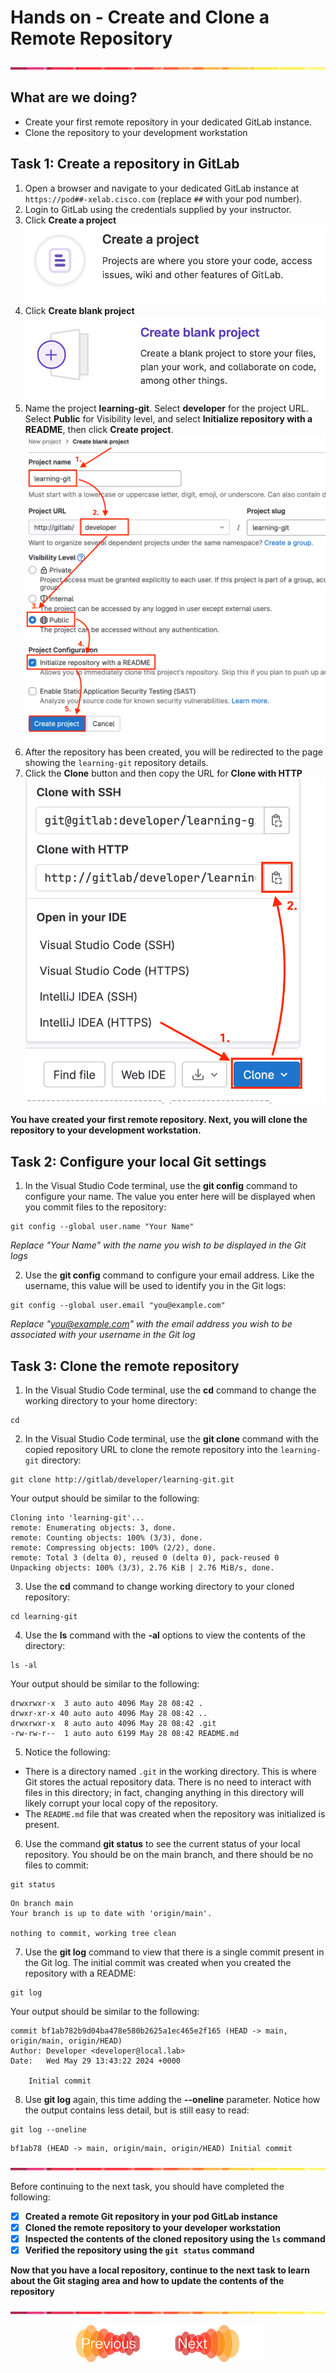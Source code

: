 # Hands on - Create and Clone a Remote Repository

![line](../assets/banner.png)

## What are we doing?

- Create your first remote repository in your dedicated GitLab instance.
- Clone the repository to your development workstation

## Task 1: Create a repository in GitLab

1. Open a browser and navigate to your dedicated GitLab instance at `https://pod##-xelab.cisco.com` (replace `##` with your pod number).
2. Login to GitLab using the credentials supplied by your instructor.
3. Click **Create a project** ![Create a project](./images/task-01-step-03-new_project.png)
4. Click **Create blank project** ![Create blank project](./images/task-01-step-04-blank_project.png)
5. Name the project **learning-git**. Select **developer** for the project URL. Select **Public** for Visibility level, and select **Initialize repository with a README**, then click **Create project**. ![Repo details](./images/task-01-step-05-new_repo.png)
6. After the repository has been created, you will be redirected to the page showing the `learning-git` repository details.
7. Click the **Clone** button and then copy the URL for **Clone with HTTP** ![Copy the clone URL](./images/task-01-step-07-clone_url.png)

**You have created your first remote repository. Next, you will clone the repository to your development workstation.**

## Task 2: Configure your local Git settings

1. In the Visual Studio Code terminal, use the **git config** command to configure your name. The value you enter here will be displayed when you commit files to the repository:

```shell
git config --global user.name "Your Name"
```

*Replace "Your Name" with the name you wish to be displayed in the Git logs*

2. Use the **git config** command to configure your email address. Like the username, this value will be used to identify you in the Git logs:

```shell
git config --global user.email "you@example.com"
```

*Replace "you@example.com" with the email address you wish to be associated with your username in the Git log*


## Task 3: Clone the remote repository

1. In the Visual Studio Code terminal, use the **cd** command to change the working directory to your home directory:

```shell
cd
```

2. In the Visual Studio Code terminal, use the **git clone** command with the copied repository URL to clone the remote repository into the `learning-git` directory:

```shell
git clone http://gitlab/developer/learning-git.git
```

Your output should be similar to the following:

```text
Cloning into 'learning-git'...
remote: Enumerating objects: 3, done.
remote: Counting objects: 100% (3/3), done.
remote: Compressing objects: 100% (2/2), done.
remote: Total 3 (delta 0), reused 0 (delta 0), pack-reused 0
Unpacking objects: 100% (3/3), 2.76 KiB | 2.76 MiB/s, done.
```

3. Use the **cd** command to change working directory to your cloned repository:

```shell
cd learning-git
```

4. Use the **ls** command with the **-al** options to view the contents of the directory:

```shell
ls -al
```

Your output should be similar to the following:

```text
drwxrwxr-x  3 auto auto 4096 May 28 08:42 .
drwxr-xr-x 40 auto auto 4096 May 28 08:42 ..
drwxrwxr-x  8 auto auto 4096 May 28 08:42 .git
-rw-rw-r--  1 auto auto 6199 May 28 08:42 README.md
```

5. Notice the following:
- There is a directory named `.git` in the working directory. This is where Git stores the actual repository data. There is no need to interact with files in this directory; in fact, changing anything in this directory will likely corrupt your local copy of the repository.
- The `README.md` file that was created when the repository was initialized is present.

6. Use the command **git status** to see the current status of your local repository. You should be on the main branch, and there should be no files to commit:

```shell
git status
```

```text
On branch main
Your branch is up to date with 'origin/main'.

nothing to commit, working tree clean
```

7. Use the **git log** command to view that there is a single commit present in the Git log. The initial commit was created when you created the repository with a README:

```shell
git log
```

Your output should be similar to the following:

```text
commit bf1ab782b9d04ba478e580b2625a1ec465e2f165 (HEAD -> main, origin/main, origin/HEAD)
Author: Developer <developer@local.lab>
Date:   Wed May 29 13:43:22 2024 +0000

    Initial commit
```

8. Use **git log** again, this time adding the **--oneline** parameter. Notice how the output contains less detail, but is still easy to read:

```shell
git log --oneline
```

```text
bf1ab78 (HEAD -> main, origin/main, origin/HEAD) Initial commit
```

![line](../assets/banner.png)

Before continuing to the next task, you should have completed the following:

* [x] **Created a remote Git repository in your pod GitLab instance**
* [x] **Cloned the remote repository to your developer workstation**
* [x] **Inspected the contents of the cloned repository using the `ls` command**
* [x] **Verified the repository using the `git status` command**

**Now that you have a local repository, continue to the next task to learn about the Git staging area and how to update the contents of the repository**

![line](../assets/banner.png)

<p align="center">
<a href="1.md"><img src="../assets/previous.png" width="150px"></a>
<a href="3-git_staging.md"><img src="../assets/next.png" width="150px"></a>
</p>